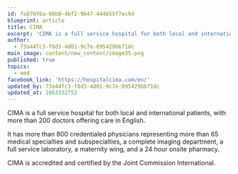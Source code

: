 ```yaml
---
id: fa870f6a-00b0-4bf2-9b47-444b55f7ec9d
blueprint: article
title: CIMA
excerpt: 'CIMA is a full service hospital for both local and international patients'
author:
  - 73a44fc3-f8d3-4d01-9c7e-095429bb71dc
main_image: content/new_content/image35.png
published: true
topics:
  - med
facebook_link: 'https://hospitalcima.com/en/'
updated_by: 73a44fc3-f8d3-4d01-9c7e-095429bb71dc
updated_at: 1663332752
---
```

CIMA is a full service hospital for both local and international patients, with more than 200 doctors offering care in English. 

It has more than 800 credentialed physicians representing more than 65 medical specialties and subspecialties, a complete imaging department, a full service laboratory, a maternity wing, and a 24 hour onsite pharmacy.

CIMA is accredited and certified by the Joint Commission International.